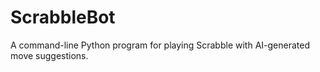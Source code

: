 # ScrabbleBot

A command-line Python program for playing Scrabble with AI-generated move suggestions.
